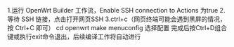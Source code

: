 1.运行 OpenWrt Builder 工作流，Enable SSH connection to Actions  为true
2.等待 SSH 链接，点击打开网页SSH
3.ctrl+c（网页终端可能会遇到黑屏的情况，按 Ctrl+C 即可）
cd openwrt
make menuconfig  选择配置
完成后按Ctrl+D组合键或执行exit命令退出，后续编译工作将自动进行
